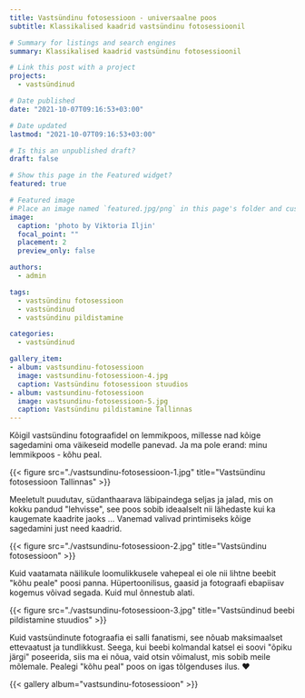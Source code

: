 ```yaml
---
title: Vastsündinu fotosessioon - universaalne poos
subtitle: Klassikalised kaadrid vastsündinu fotosessioonil

# Summary for listings and search engines
summary: Klassikalised kaadrid vastsündinu fotosessioonil

# Link this post with a project
projects: 
  - vastsündinud

# Date published
date: "2021-10-07T09:16:53+03:00"

# Date updated
lastmod: "2021-10-07T09:16:53+03:00"

# Is this an unpublished draft?
draft: false

# Show this page in the Featured widget?
featured: true

# Featured image
# Place an image named `featured.jpg/png` in this page's folder and customize its options here.
image:
  caption: 'photo by Viktoria Iljin'
  focal_point: ""
  placement: 2
  preview_only: false

authors:
  - admin

tags:
  - vastsündinu fotosessioon
  - vastsündinud
  - vastsündinu pildistamine

categories:
  - vastsündinud

gallery_item:
- album: vastsundinu-fotosessioon
  image: vastsundinu-fotosessioon-4.jpg
  caption: Vastsündinu fotosessioon stuudios 
- album: vastsundinu-fotosessioon
  image: vastsundinu-fotosessioon-5.jpg
  caption: Vastsündinu pildistamine Tallinnas
---
```

Kõigil vastsündinu fotograafidel on lemmikpoos, millesse nad kõige sagedamini oma väikeseid modelle panevad.
Ja ma pole erand: minu lemmikpoos - kõhu peal.

{{< figure src="./vastsundinu-fotosessioon-1.jpg" title="Vastsündinu fotosessioon Tallinnas" >}}

Meeletult puudutav, südanthaarava läbipaindega seljas ja jalad, mis on kokku pandud "lehvisse", see poos sobib ideaalselt nii lähedaste kui ka kaugemate kaadrite jaoks ... Vanemad valivad printimiseks kõige sagedamini just need kaadrid.

{{< figure src="./vastsundinu-fotosessioon-2.jpg" title="Vastsündinu fotosessioon" >}}

Kuid vaatamata näilikule loomulikkusele vahepeal ei ole nii lihtne beebit "kõhu peale" poosi panna. Hüpertoonilisus, gaasid ja fotograafi ebapiisav kogemus võivad segada.
Kuid mul õnnestub alati.

{{< figure src="./vastsundinu-fotosessioon-3.jpg" title="Vastsündinud beebi pildistamine stuudios" >}}

Kuid vastsündinute fotograafia ei salli fanatismi, see nõuab maksimaalset ettevaatust ja tundlikkust. Seega, kui beebi kolmandal katsel ei soovi "õpiku järgi" poseerida, siis ma ei nõua, vaid otsin võimalust, mis sobib meile mõlemale. Pealegi "kõhu peal" poos on igas tõlgenduses ilus. ♥ ️

{{< gallery album="vastsundinu-fotosessioon" >}}